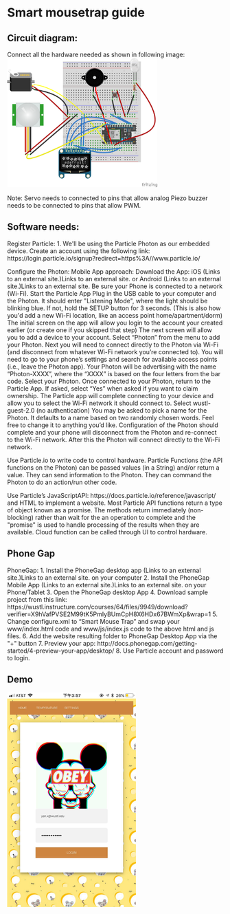 <h1>Smart mousetrap guide</h1>
<h2>Circuit diagram:</h2>
Connect all the hardware needed as shown in following image:
<img src="Picture1.png" width=350 height=300/>
<p>Note:
Servo needs to connected to pins that allow analog
Piezo buzzer needs to be connected to pins that allow PWM.</p>
<h2>Software needs:</h2>
<p>Register Particle:
1. We'll be using the Particle Photon as our embedded device. Create an account using the following link: https://login.particle.io/signup?redirect=https%3A//www.particle.io/ 

Configure the Photon: 
Mobile App approach:
Download the App:  iOS (Links to an external site.)Links to an external site. or Android (Links to an external site.)Links to an external site.
Be sure your Phone is connected to a network (Wi-Fi).
Start the Particle App
Plug in the USB cable to your computer and the Photon.  It should enter "Listening Mode", where the  light should be blinking blue. If not, hold the SETUP button for 3 seconds. (This is also how you'd add a new Wi-Fi location, like an access point home/apartment/dorm)
The initial screen on the app will allow you login to the account your created earlier (or create one if you skipped that step)
The next screen will allow you to add a device to your account. Select “Photon” from the menu to add your Photon.
Next you will need to connect directly to the Photon via Wi-Fi (and disconnect from whatever Wi-Fi network you’re connected to). You will need to go to your phone’s settings and search for available access points (i.e., leave the Photon app). Your Photon will be advertising with the name “Photon-XXXX”, where the “XXXX” is based on the four letters from the bar code. Select your Photon.
Once connected to your Photon, return to the Particle App.
If asked, select “Yes” when asked if you want to claim ownership.
The Particle app will complete connecting to your device and allow you to select the Wi-Fi network it should connect to. Select wustl-guest-2.0 (no authentication)
You may be asked to pick a name for the Photon. It defaults to a name based on two randomly chosen words. Feel free to change it to anything you’d like.
Configuration of the Photon should complete and your phone will disconnect from the Photon and re-connect to the Wi-Fi network.
After this the Photon will connect directly to the Wi-Fi network.

Use Particle.io to write code to control hardware. Particle Functions (the API functions on the Photon) can be passed values (in a String) and/or return a value. They can send information to the Photon. They can command the Photon to do an action/run other code.</p>

<p>Use Particle’s JavaScriptAPI: https://docs.particle.io/reference/javascript/ and HTML to implement a website. Most Particle API functions return a type of object known as a promise. The methods return immediately (non-blocking) rather than wait for the an operation to complete and the "promise" is used to handle processing of the results when they are available. Cloud function can be called through UI to control hardware.
</p>
<h2>Phone Gap</h2>
<p>PhoneGap:
1. Install the PhoneGap desktop app (Links to an external site.)Links to an external site. on your computer
2. Install the PhoneGap Mobile App (Links to an external site.)Links to an external site. on your Phone/Tablet
3. Open the PhoneGap desktop App
4. Download sample project from this link: https://wustl.instructure.com/courses/64/files/9949/download?verifier=X9hVafPVSE2M99tK5PmIyBUmCpH8X6HDx67BWmXp&wrap=1
5. Change configure.xml to “Smart Mouse Trap” and swap your www/index.html code and www/js/index.js code to the above html and js files.
6. Add the website resulting folder to PhoneGap Desktop App via the "+" button
7. Preview your app: http://docs.phonegap.com/getting-started/4-preview-your-app/desktop/
8. Use Particle account and password to login.
</p>
<h2>Demo</h2>
<img src="WechatIMG67.jpeg"width=300 height=500/>
